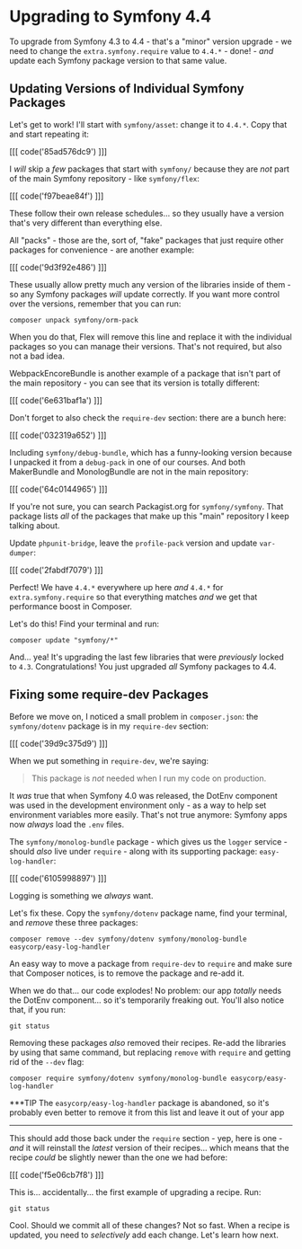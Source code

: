 # Upgrading to Symfony 4.4

To upgrade from Symfony 4.3 to 4.4 - that's a "minor" version upgrade - we need
to change the `extra.symfony.require` value to `4.4.*` - done! - *and* update
each Symfony package version to that same value.

## Updating Versions of Individual Symfony Packages

Let's get to work! I'll start with `symfony/asset`: change it to `4.4.*`. Copy
that and start repeating it:

[[[ code('85ad576dc9') ]]]

I *will* skip a *few* packages that start with `symfony/` because they are *not*
part of the main Symfony repository - like `symfony/flex`:

[[[ code('f97beae84f') ]]]

These follow their own release schedules... so they usually have a version that's
very different than everything else.

All "packs" - those are the, sort of, "fake" packages that just require other
packages for convenience - are another example:

[[[ code('9d3f92e486') ]]]

These usually allow pretty much any version of the libraries inside of them - so
any Symfony packages *will* update correctly. If you want more control over the
versions, remember that you can run:

```terminal
composer unpack symfony/orm-pack
```

When you do that, Flex will remove this line and replace it with the individual
packages so you can manage their versions. That's not required, but also not a
bad idea.

WebpackEncoreBundle is another example of a package that isn't part of the main
repository - you can see that its version is totally different:

[[[ code('6e631baf1a') ]]]

Don't forget to also check the `require-dev` section: there are a bunch here:

[[[ code('032319a652') ]]]

Including `symfony/debug-bundle`, which has a funny-looking version because
I unpacked it from a `debug-pack` in one of our courses. And both MakerBundle and
MonologBundle are not in the main repository:

[[[ code('64c0144965') ]]]

If you're not sure, you can search Packagist.org for `symfony/symfony`. That package
lists *all* of the packages that make up this "main" repository I keep talking about.

Update `phpunit-bridge`, leave the `profile-pack` version and update `var-dumper`:

[[[ code('2fabdf7079') ]]]

Perfect! We have `4.4.*` everywhere up here *and* `4.4.*` for `extra.symfony.require`
so that everything matches *and* we get that performance boost in Composer.

Let's do this! Find your terminal and run:

```terminal
composer update "symfony/*"
```

And... yea! It's upgrading the last few libraries that were *previously* locked
to `4.3`. Congratulations! You just upgraded *all* Symfony packages to 4.4.

## Fixing some require-dev Packages

Before we move on, I noticed a small problem in `composer.json`: the `symfony/dotenv`
package is in my `require-dev` section:

[[[ code('39d9c375d9') ]]]

When we put something in `require-dev`, we're saying:

> This package is *not* needed when I run my code on production.

It *was* true that when Symfony 4.0 was released, the DotEnv component was used
in the development environment only - as a way to help set environment variables
more easily. That's not true anymore: Symfony apps now *always* load the `.env`
files.

The `symfony/monolog-bundle` package - which gives us the `logger` service -
should *also* live under `require` - along with its supporting package:
`easy-log-handler`:

[[[ code('6105998897') ]]]

Logging is something we *always* want.

Let's fix these. Copy the `symfony/dotenv` package name, find your terminal,
and *remove* these three packages:

```terminal skip-ci
composer remove --dev symfony/dotenv symfony/monolog-bundle easycorp/easy-log-handler
```

An easy way to move a package from `require-dev` to `require` and make sure that
Composer notices, is to remove the package and re-add it.

When we do that... our code explodes! No problem: our app *totally* needs the DotEnv
component... so it's temporarily freaking out. You'll also notice that, if you run:

```terminal
git status
```

Removing these packages *also* removed their recipes. Re-add the libraries by
using that same command, but replacing `remove` with `require` and getting rid
of the `--dev` flag:

```terminal-silent skip-ci
composer require symfony/dotenv symfony/monolog-bundle easycorp/easy-log-handler
```

***TIP
The `easycorp/easy-log-handler` package is abandoned, so it's probably even better
to remove it from this list and leave it out of your app
***

This should add those back under the `require` section - yep, here is one - *and*
it will reinstall the *latest* version of their recipes... which means that the
recipe *could* be slightly newer than the one we had before:

[[[ code('f5e06cb7f8') ]]]

This is... accidentally... the first example of upgrading a recipe. Run:

```terminal
git status
```

Cool. Should we commit all of these changes? Not so fast. When a recipe is updated,
you need to *selectively* add each change. Let's learn how next.
